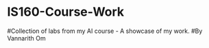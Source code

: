 # IS160-Course-Work
#Collection of labs from my AI course - A showcase of my work.
#By Vannarith Om
